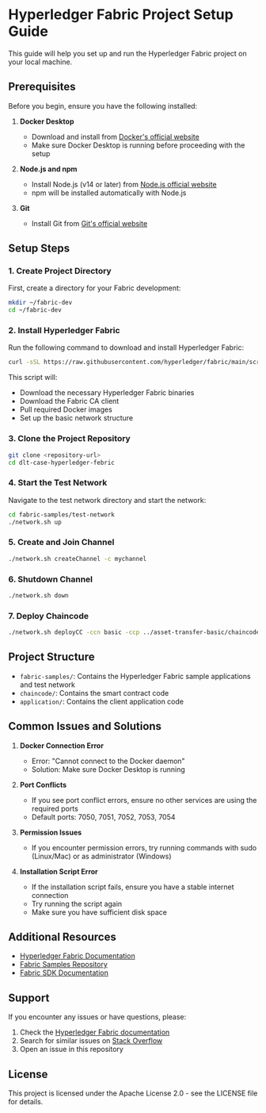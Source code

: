 # Hyperledger Fabric Project Setup Guide

This guide will help you set up and run the Hyperledger Fabric project on your local machine.

## Prerequisites

Before you begin, ensure you have the following installed:

1. **Docker Desktop**
   - Download and install from [Docker's official website](https://www.docker.com/products/docker-desktop)
   - Make sure Docker Desktop is running before proceeding with the setup

2. **Node.js and npm**
   - Install Node.js (v14 or later) from [Node.js official website](https://nodejs.org/)
   - npm will be installed automatically with Node.js

3. **Git**
   - Install Git from [Git's official website](https://git-scm.com/)

## Setup Steps

### 1. Create Project Directory
First, create a directory for your Fabric development:
```bash
mkdir ~/fabric-dev
cd ~/fabric-dev
```

### 2. Install Hyperledger Fabric
Run the following command to download and install Hyperledger Fabric:
```bash
curl -sSL https://raw.githubusercontent.com/hyperledger/fabric/main/scripts/bootstrap.sh | bash -s
```

This script will:
- Download the necessary Hyperledger Fabric binaries
- Download the Fabric CA client
- Pull required Docker images
- Set up the basic network structure

### 3. Clone the Project Repository
```bash
git clone <repository-url>
cd dlt-case-hyperledger-febric
```

### 4. Start the Test Network
Navigate to the test network directory and start the network:
```bash
cd fabric-samples/test-network
./network.sh up
```

### 5. Create and Join Channel
```bash
./network.sh createChannel -c mychannel
```

### 6. Shutdown Channel
```bash
./network.sh down
```

### 7. Deploy Chaincode
```bash
./network.sh deployCC -ccn basic -ccp ../asset-transfer-basic/chaincode-javascript/ -ccl javascript
```

## Project Structure

- `fabric-samples/`: Contains the Hyperledger Fabric sample applications and test network
- `chaincode/`: Contains the smart contract code
- `application/`: Contains the client application code

## Common Issues and Solutions

1. **Docker Connection Error**
   - Error: "Cannot connect to the Docker daemon"
   - Solution: Make sure Docker Desktop is running

2. **Port Conflicts**
   - If you see port conflict errors, ensure no other services are using the required ports
   - Default ports: 7050, 7051, 7052, 7053, 7054

3. **Permission Issues**
   - If you encounter permission errors, try running commands with sudo (Linux/Mac) or as administrator (Windows)

4. **Installation Script Error**
   - If the installation script fails, ensure you have a stable internet connection
   - Try running the script again
   - Make sure you have sufficient disk space

## Additional Resources

- [Hyperledger Fabric Documentation](https://hyperledger-fabric.readthedocs.io/)
- [Fabric Samples Repository](https://github.com/hyperledger/fabric-samples)
- [Fabric SDK Documentation](https://hyperledger.github.io/fabric-sdk-node/)

## Support

If you encounter any issues or have questions, please:
1. Check the [Hyperledger Fabric documentation](https://hyperledger-fabric.readthedocs.io/)
2. Search for similar issues on [Stack Overflow](https://stackoverflow.com/questions/tagged/hyperledger-fabric)
3. Open an issue in this repository

## License

This project is licensed under the Apache License 2.0 - see the LICENSE file for details.